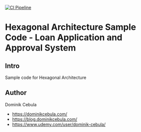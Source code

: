 [![CI Pipeline](https://github.com/dominikcebula/hexagonal-architecture/actions/workflows/maven.yml/badge.svg)](https://github.com/dominikcebula/hexagonal-architecture/actions/workflows/maven.yml)

# Hexagonal Architecture Sample Code - Loan Application and Approval System

## Intro

Sample code for Hexagonal Architecture

## Author

Dominik Cebula

* https://dominikcebula.com/
* https://blog.dominikcebula.com/
* https://www.udemy.com/user/dominik-cebula/
